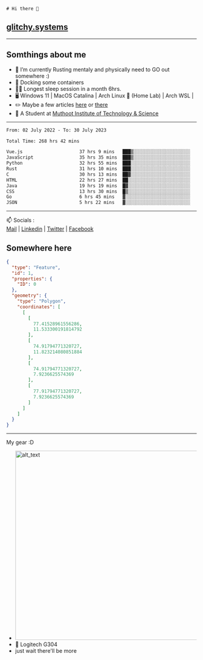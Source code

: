 ```
# Hi there 👋
```
## [glitchy.systems](https://glitchy.systems)
---

## Somthings about me



- 🌱 I’m currently Rusting mentaly and physically need to GO out somewhere :)
- 🐋 Docking some containers
- 😶‍🌫️ Longest sleep session in a month 6hrs.
- 🖥️ Windows 11 | MacOS Catalina | Arch Linux 🦩 (Home Lab) | Arch WSL |
- ✏️ Maybe a few articles [here](https://medium.com/@advaithnarayanan8) or [there](https://medium.com/@advaithnarayanan8)
- 📑 A Student at [Muthoot Institute of Technology & Science](https://mgmits.ac.in/)



---

<!--START_SECTION:waka-->

```txt
From: 02 July 2022 - To: 30 July 2023

Total Time: 268 hrs 42 mins

Vue.js                     37 hrs 9 mins   ███▒░░░░░░░░░░░░░░░░░░░░░   13.83 %
JavaScript                 35 hrs 35 mins  ███▒░░░░░░░░░░░░░░░░░░░░░   13.25 %
Python                     32 hrs 55 mins  ███░░░░░░░░░░░░░░░░░░░░░░   12.25 %
Rust                       31 hrs 10 mins  ███░░░░░░░░░░░░░░░░░░░░░░   11.60 %
C                          30 hrs 13 mins  ██▓░░░░░░░░░░░░░░░░░░░░░░   11.25 %
HTML                       22 hrs 27 mins  ██░░░░░░░░░░░░░░░░░░░░░░░   08.36 %
Java                       19 hrs 19 mins  █▓░░░░░░░░░░░░░░░░░░░░░░░   07.19 %
CSS                        13 hrs 30 mins  █▒░░░░░░░░░░░░░░░░░░░░░░░   05.02 %
Go                         6 hrs 45 mins   ▓░░░░░░░░░░░░░░░░░░░░░░░░   02.51 %
JSON                       5 hrs 22 mins   ▓░░░░░░░░░░░░░░░░░░░░░░░░   02.00 %
```

<!--END_SECTION:waka-->

---

📫 Socials :<br>
[Mail](mailto:advaithnarayanan8@gmail.com) | [Linkedin](https://www.linkedin.com/in/advaith-narayanan-a72152214/) | [Twitter](https://twitter.com/advaithnarayan) | [Facebook](https://screenmessage.com/qinq)

## Somewhere here

```geojson
{
  "type": "Feature",
  "id": 1,
  "properties": {
    "ID": 0
  },
  "geometry": {
    "type": "Polygon",
    "coordinates": [
      [
        [
          77.41528961556286,
          11.533300191814792
        ],
        [
          74.91794771320727,
          11.823214080851884
        ],
        [
          74.91794771320727,
          7.9236625574369
        ],
        [
          77.91794771320727,
          7.9236625574369
        ]
      ]
    ]
  }
}
```


--- 
My gear :D

- [<img alt="alt_text" width="500px" src="https://valid.x86.fr/cache/banner/xv24bv-6.png" />](https://valid.x86.fr/xv24bv)
- 🐁 Logitech G304
- just wait there'll be more

